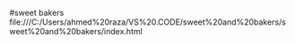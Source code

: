 #sweet bakers
file:///C:/Users/ahmed%20raza/VS%20.CODE/sweet%20and%20bakers/sweet%20and%20bakers/index.html
